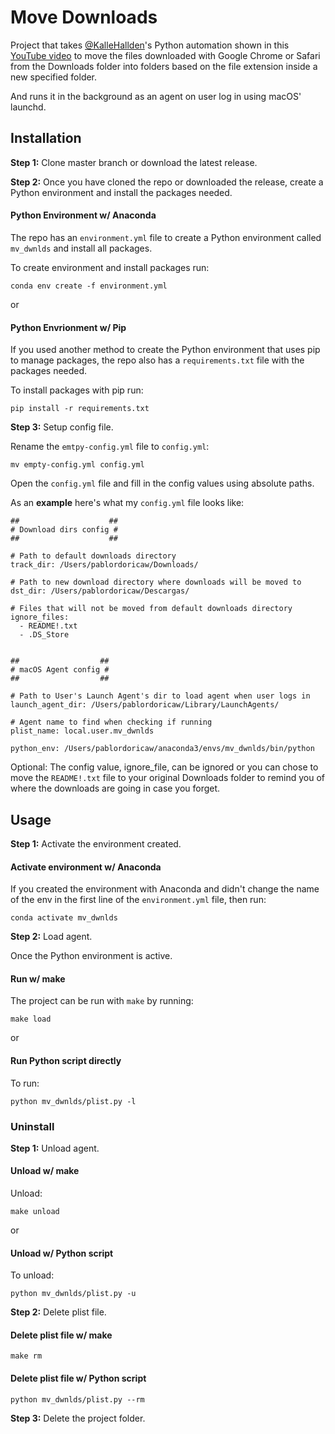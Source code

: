 # Move Downloads

Project that takes [@KalleHallden](https://github.com/KalleHallden)'s Python automation shown in this [YouTube video](https://www.youtube.com/watch?v=qbW6FRbaSl0&t=200s)
to move the files downloaded with Google Chrome or Safari from the Downloads folder into folders based on the file extension inside a new specified folder.

And runs it in the background as an agent on user log in using macOS' launchd.

## Installation

**Step 1:** 
Clone master branch or download the latest release.

**Step 2:** 
Once you have cloned the repo or downloaded the release, create a Python environment and install the packages needed.

#### Python Environment w/ Anaconda
The repo has an `environment.yml` file to create a Python environment called `mv_dwnlds` and install all packages.

To create environment and install packages run:
```
conda env create -f environment.yml
```
or

#### Python Envrionment w/ Pip
If you used another method to create the Python environment that uses pip to manage packages, the repo also has a `requirements.txt` file with the packages needed.

To install packages with pip run:
```
pip install -r requirements.txt
```

**Step 3:**
Setup config file.

Rename the `emtpy-config.yml` file to `config.yml`:
```
mv empty-config.yml config.yml
```

Open the `config.yml` file and fill in the config values using absolute paths. 

As an **example** here's what my `config.yml` file looks like:
```
##                    ##
# Download dirs config #
##                    ##

# Path to default downloads directory
track_dir: /Users/pablordoricaw/Downloads/

# Path to new download directory where downloads will be moved to
dst_dir: /Users/pablordoricaw/Descargas/

# Files that will not be moved from default downloads directory
ignore_files:
  - README!.txt
  - .DS_Store


##                  ##
# macOS Agent config #
##                  ##

# Path to User's Launch Agent's dir to load agent when user logs in
launch_agent_dir: /Users/pablordoricaw/Library/LaunchAgents/

# Agent name to find when checking if running
plist_name: local.user.mv_dwnlds

python_env: /Users/pablordoricaw/anaconda3/envs/mv_dwnlds/bin/python
```

Optional: The config value, ignore_file, can be ignored or you can chose to move the
`README!.txt` file to your original Downloads folder to remind you of where the
downloads are going in case you forget.


## Usage

**Step 1:**
Activate the environment created.

#### Activate environment w/ Anaconda
If you created the environment with Anaconda and didn't change the name of the env in the first line of the `environment.yml` file, then run:
```
conda activate mv_dwnlds
```
**Step 2:**
Load agent.

Once the Python environment is active.

#### Run w/ make
The project can be run with `make` by running:
```
make load
```

or

#### Run Python script directly
To run:
```
python mv_dwnlds/plist.py -l
```


### Uninstall

**Step 1:** Unload agent.
#### Unload w/ make
Unload:
```
make unload
```
or

#### Unload w/ Python script
To unload:
```
python mv_dwnlds/plist.py -u
```

**Step 2:** Delete plist file.

#### Delete plist file w/ make
```
make rm
```
#### Delete plist file w/ Python script
```
python mv_dwnlds/plist.py --rm
```

**Step 3:** Delete the project folder.
